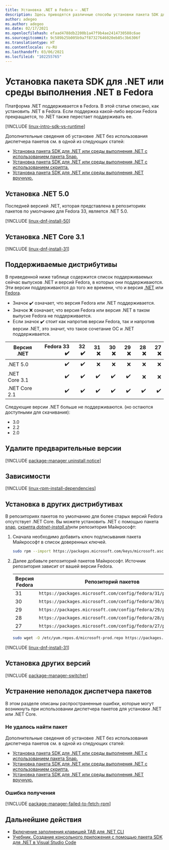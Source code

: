 ```yaml
---
title: Установка .NET в Fedora — .NET
description: Здесь приводятся различные способы установки пакета SDK для .NET и среды выполнения .NET в Fedora.
author: adegeo
ms.author: adegeo
ms.date: 02/17/2021
ms.openlocfilehash: efaad4788db2200b1a47f9b4ae2414730588c6ae
ms.sourcegitcommit: 9c589b25b005b9a7f87327646020eb85c3b6306f
ms.translationtype: HT
ms.contentlocale: ru-RU
ms.lasthandoff: 03/06/2021
ms.locfileid: "102255765"
---
```

# <a name="install-the-net-sdk-or-the-net-runtime-on-fedora"></a>Установка пакета SDK для .NET или среды выполнения .NET в Fedora

Платформа .NET поддерживается в Fedora. В этой статье описано, как установить .NET в Fedora. Если поддержка какой-либо версии Fedora прекращается, то .NET также перестает поддерживать ее.

[!INCLUDE [linux-intro-sdk-vs-runtime](includes/linux-intro-sdk-vs-runtime.md)]

Дополнительные сведения об установке .NET без использования диспетчера пакетов см. в одной из следующих статей:

- [Установка пакета SDK для .NET или среды выполнения .NET с использованием пакета Snap.](linux-snap.md)
- [Установка пакета SDK для .NET или среды выполнения .NET с использованием скрипта.](linux-scripted-manual.md#scripted-install)
- [Установка пакета SDK для .NET или среды выполнения .NET вручную.](linux-scripted-manual.md#manual-install)

## <a name="install-net-50"></a>Установка .NET 5.0

Последней версией .NET, которая представлена в репозиториях пакетов по умолчанию для Fedora 33, является .NET 5.0.

[!INCLUDE [linux-dnf-install-50](includes/linux-install-50-dnf.md)]

## <a name="install-net-core-31"></a>Установка .NET Core 3.1

[!INCLUDE [linux-dnf-install-31](includes/linux-install-31-dnf.md)]

## <a name="supported-distributions"></a>Поддерживаемые дистрибутивы

В приведенной ниже таблице содержится список поддерживаемых сейчас выпусков .NET и версий Fedora, в которых они поддерживаются. Эти версии поддерживаются до того же времени, что и версия [.NET](https://dotnet.microsoft.com/platform/support/policy/dotnet-core) или [Fedora](https://fedoraproject.org/wiki/End_of_life).

- Значок ✔️ означает, что версия Fedora или .NET поддерживается.
- Значок ❌ означает, что версия Fedora или версия .NET в таком выпуске Fedora не поддерживается.
- Если значок ✔️ стоит как напротив версии Fedora, так и напротив версии .NET, это значит, что такое сочетание ОС и .NET поддерживается.

| Версия .NET  | Fedora 33 ✔️ | 32 ✔️ | 31 ❌ | 30 ❌ | 29 ❌ | 28 ❌ | 27 ❌ |
| ------------  | ---------: | --: | --: | --: | --: | --: | --: |
| .NET 5.0      | ✔️        | ✔️ | ❌|❌ |❌ |❌  |❌ |
| .NET Core 3.1 | ✔️        | ✔️ | ✔️|✔️ |✔️ |❌  |❌ |
| .NET Core 2.1 | ✔️        | ✔️ | ✔️|✔️ |✔️ |✔️  |✔️ |

Следующие версии .NET больше не поддерживаются. (но остаются доступными для скачивания):

- 3.0
- 2.2
- 2.0

## <a name="remove-preview-versions"></a>Удалите предварительные версии

[!INCLUDE [package-manager uninstall notice](./includes/linux-uninstall-preview-info.md)]

## <a name="dependencies"></a>Зависимости

[!INCLUDE [linux-rpm-install-dependencies](includes/linux-rpm-install-dependencies.md)]

## <a name="install-on-older-distributions"></a>Установка в других дистрибутивах

В репозиториях пакетов по умолчанию для более старых версий Fedora отсутствует .NET Core. Вы можете установить .NET с помощью пакета [snap](linux-snap.md), [скрипта _dotnet-install.sh_](linux-scripted-manual.md#scripted-install)или репозитория Майкрософт:

01. Сначала необходимо добавить ключ подписывания пакета Майкрософт в список доверенных ключей.

    ```bash
    sudo rpm --import https://packages.microsoft.com/keys/microsoft.asc
    ```

02. Далее добавьте репозиторий пакетов Майкрософт. Источник репозитория зависит от вашей версии Fedora.

    | Версия Fedora | Репозиторий пакетов |
    | -------------- | ------- |
    | 31             | `https://packages.microsoft.com/config/fedora/31/prod.repo` |
    | 30             | `https://packages.microsoft.com/config/fedora/30/prod.repo` |
    | 29             | `https://packages.microsoft.com/config/fedora/29/prod.repo` |
    | 28             | `https://packages.microsoft.com/config/fedora/28/prod.repo` |
    | 27             | `https://packages.microsoft.com/config/fedora/27/prod.repo` |

    ```bash
    sudo wget -O /etc/yum.repos.d/microsoft-prod.repo https://packages.microsoft.com/config/fedora/31/prod.repo
    ```

[!INCLUDE [linux-dnf-install-31](./includes/linux-install-31-dnf.md)]

## <a name="how-to-install-other-versions"></a>Установка других версий

[!INCLUDE [package-manager-switcher](./includes/package-manager-heading-hack-pkgname.md)]

## <a name="troubleshoot-the-package-manager"></a>Устранение неполадок диспетчера пакетов

В этом разделе описаны распространенные ошибки, которые могут возникнуть при использовании диспетчера пакетов для установки .NET или .NET Core.

### <a name="unable-to-find-package"></a>Не удалось найти пакет

Дополнительные сведения об установке .NET без использования диспетчера пакетов см. в одной из следующих статей:

- [Установка пакета SDK для .NET или среды выполнения .NET с использованием пакета Snap.](linux-snap.md)
- [Установка пакета SDK для .NET или среды выполнения .NET с использованием скрипта.](linux-scripted-manual.md#scripted-install)
- [Установка пакета SDK для .NET или среды выполнения .NET вручную.](linux-scripted-manual.md#manual-install)

### <a name="failed-to-fetch"></a>Ошибка получения

[!INCLUDE [package-manager-failed-to-fetch-rpm](includes/package-manager-failed-to-fetch-rpm.md)]

## <a name="next-steps"></a>Дальнейшие действия

- [Включение заполнения клавишей TAB для .NET CLI](../tools/enable-tab-autocomplete.md)
- [Учебник. Создание консольного приложения с помощью пакета SDK для .NET в Visual Studio Code](../tutorials/with-visual-studio-code.md)
